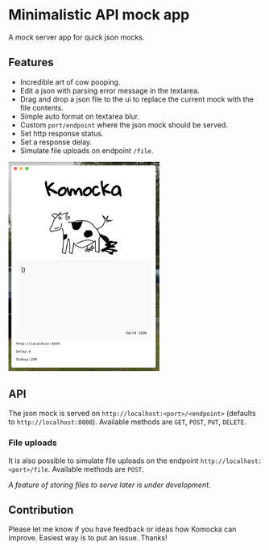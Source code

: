 # Minimalistic API mock app

A mock server app for quick json mocks.

## Features

- Incredible art of cow pooping.
- Edit a json with parsing error message in the textarea.
- Drag and drop a json file to the ui to replace the current mock with the file contents.
- Simple auto format on textarea blur.
- Custom `port/endpoint` where the json mock should be served.
- Set http response status.
- Set a response delay.
- Simulate file uploads on endpoint `/file`.

<img src="image.png" alt="" width="300" />

## API
The json mock is served on `http://localhost:<port>/<endpoint>` (defaults to `http://localhost:8000`). Available methods are `GET`, `POST`, `PUT`, `DELETE`.

### File uploads
It is also possible to simulate file uploads on the endpoint `http://localhost:<port>/file`. Available methods are `POST`.

*A feature of storing files to serve later is under development.*

## Contribution
Please let me know if you have feedback or ideas how Komocka can improve. Easiest way is to put an issue. Thanks!
